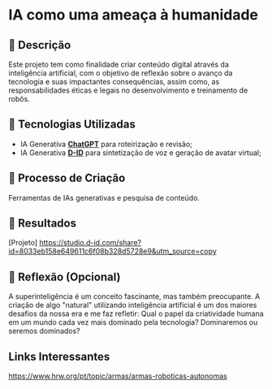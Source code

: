 # IA como uma ameaça à humanidade

## 📒 Descrição
Este projeto tem como finalidade criar conteúdo digital através da inteligência artificial, com o objetivo de reflexão sobre o avanço da tecnologia e suas impactantes consequências, assim como, as responsabilidades éticas e legais no desenvolvimento e treinamento de robôs.

## 🤖 Tecnologias Utilizadas
- IA Generativa **[ChatGPT](https://chat.openai.com)** para roteirização e revisão;
- IA Generativa **[D-ID](https://www.d-id.com)** para sintetização de voz e geração de avatar virtual;

## 🧐 Processo de Criação
Ferramentas de IAs generativas e pesquisa de conteúdo.

## 🚀 Resultados
[Projeto] https://studio.d-id.com/share?id=8033eb158e649611c6f08b328d5728e9&utm_source=copy

## 💭 Reflexão (Opcional)
A superinteligência é um conceito fascinante, mas também preocupante.
A criação de algo "natural" utilizando inteligência artificial é um dos maiores desafios da nossa era e me faz refletir:
Qual o papel da criatividade humana em um mundo cada vez mais dominado pela tecnologia? 
Dominaremos ou seremos dominados?

## Links Interessantes
https://www.hrw.org/pt/topic/armas/armas-roboticas-autonomas

